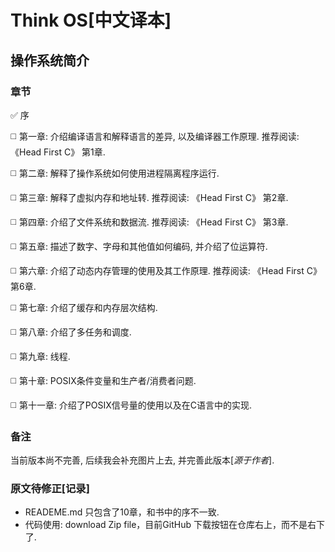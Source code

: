 Think OS[中文译本]
========
操作系统简介
-----------------------------------------


### 章节


:white_check_mark: 序

:white_medium_square: 第一章: 介绍编译语言和解释语言的差异, 以及编译器工作原理.
推荐阅读: 《Head First C》 第1章.

:white_medium_square: 第二章: 解释了操作系统如何使用进程隔离程序运行.

:white_medium_square: 第三章: 解释了虚拟内存和地址转. 推荐阅读: 《Head First C》 第2章.

:white_medium_square: 第四章: 介绍了文件系统和数据流. 推荐阅读: 《Head First C》 第3章.

:white_medium_square: 第五章: 描述了数字、字母和其他值如何编码, 并介绍了位运算符.

:white_medium_square: 第六章: 介绍了动态内存管理的使用及其工作原理. 推荐阅读: 《Head First C》 第6章.

:white_medium_square: 第七章: 介绍了缓存和内存层次结构.

:white_medium_square: 第八章: 介绍了多任务和调度.

:white_medium_square: 第九章: 线程.

:white_medium_square: 第十章: POSIX条件变量和生产者/消费者问题.

:white_medium_square: 第十一章: 介绍了POSIX信号量的使用以及在C语言中的实现.

### 备注

当前版本尚不完善, 后续我会补充图片上去, 并完善此版本[*源于作者*].


### 原文待修正[记录]

- READEME.md 只包含了10章，和书中的序不一致.
- 代码使用: download Zip file，目前GitHub 下载按钮在仓库右上，而不是右下了.

